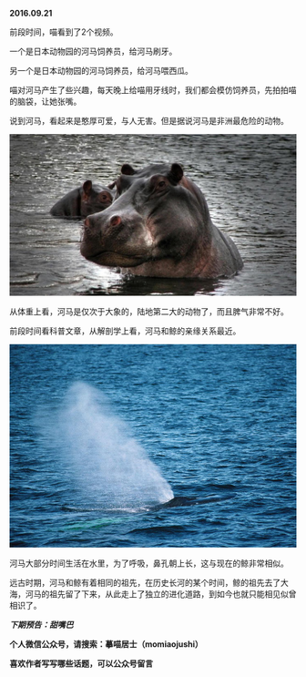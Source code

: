
          
            
**2016.09.21**

前段时间，喵看到了2个视频。

一个是日本动物园的河马饲养员，给河马刷牙。

另一个是日本动物园的河马饲养员，给河马喂西瓜。

喵对河马产生了些兴趣，每天晚上给喵用牙线时，我们都会模仿饲养员，先拍拍喵的脑袋，让她张嘴。

说到河马，看起来是憨厚可爱，与人无害。但是据说河马是非洲最危险的动物。




![](img/51001-99296dd91144bd6d.jpg)




从体重上看，河马是仅次于大象的，陆地第二大的动物了，而且脾气非常不好。

前段时间看科普文章，从解剖学上看，河马和鲸的亲缘关系最近。




![](img/51001-a9552b4320f17b20.jpg)




河马大部分时间生活在水里，为了呼吸，鼻孔朝上长，这与现在的鲸非常相似。

远古时期，河马和鲸有着相同的祖先，在历史长河的某个时间，鲸的祖先去了大海，河马的祖先留了下来，从此走上了独立的进化道路，到如今也就只能相见似曾相识了。


***下期预告：甜嘴巴***


**个人微信公众号，请搜索：摹喵居士（momiaojushi）**

**喜欢作者写写哪些话题，可以公众号留言**

          
        